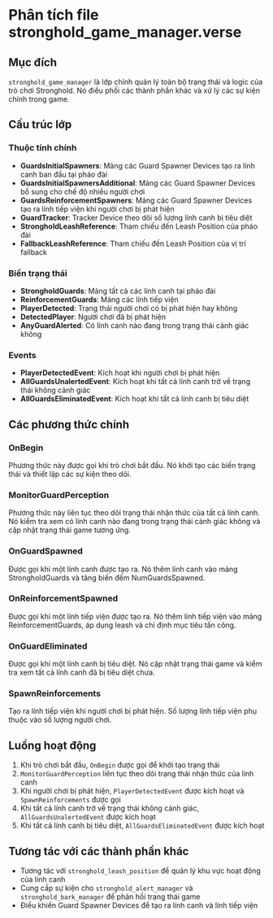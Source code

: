 # Phân tích file stronghold_game_manager.verse

## Mục đích
`stronghold_game_manager` là lớp chính quản lý toàn bộ trạng thái và logic của trò chơi Stronghold. Nó điều phối các thành phần khác và xử lý các sự kiện chính trong game.

## Cấu trúc lớp

### Thuộc tính chính
- **GuardsInitialSpawners**: Mảng các Guard Spawner Devices tạo ra lính canh ban đầu tại pháo đài
- **GuardsInitialSpawnersAdditional**: Mảng các Guard Spawner Devices bổ sung cho chế độ nhiều người chơi
- **GuardsReinforcementSpawners**: Mảng các Guard Spawner Devices tạo ra lính tiếp viện khi người chơi bị phát hiện
- **GuardTracker**: Tracker Device theo dõi số lượng lính canh bị tiêu diệt
- **StrongholdLeashReference**: Tham chiếu đến Leash Position của pháo đài
- **FallbackLeashReference**: Tham chiếu đến Leash Position của vị trí fallback

### Biến trạng thái
- **StrongholdGuards**: Mảng tất cả các lính canh tại pháo đài
- **ReinforcementGuards**: Mảng các lính tiếp viện
- **PlayerDetected**: Trạng thái người chơi có bị phát hiện hay không
- **DetectedPlayer**: Người chơi đã bị phát hiện
- **AnyGuardAlerted**: Có lính canh nào đang trong trạng thái cảnh giác không

### Events
- **PlayerDetectedEvent**: Kích hoạt khi người chơi bị phát hiện
- **AllGuardsUnalertedEvent**: Kích hoạt khi tất cả lính canh trở về trạng thái không cảnh giác
- **AllGuardsEliminatedEvent**: Kích hoạt khi tất cả lính canh bị tiêu diệt

## Các phương thức chính

### OnBegin
Phương thức này được gọi khi trò chơi bắt đầu. Nó khởi tạo các biến trạng thái và thiết lập các sự kiện theo dõi.

### MonitorGuardPerception
Phương thức này liên tục theo dõi trạng thái nhận thức của tất cả lính canh. Nó kiểm tra xem có lính canh nào đang trong trạng thái cảnh giác không và cập nhật trạng thái game tương ứng.

### OnGuardSpawned
Được gọi khi một lính canh được tạo ra. Nó thêm lính canh vào mảng StrongholdGuards và tăng biến đếm NumGuardsSpawned.

### OnReinforcementSpawned
Được gọi khi một lính tiếp viện được tạo ra. Nó thêm lính tiếp viện vào mảng ReinforcementGuards, áp dụng leash và chỉ định mục tiêu tấn công.

### OnGuardEliminated
Được gọi khi một lính canh bị tiêu diệt. Nó cập nhật trạng thái game và kiểm tra xem tất cả lính canh đã bị tiêu diệt chưa.

### SpawnReinforcements
Tạo ra lính tiếp viện khi người chơi bị phát hiện. Số lượng lính tiếp viện phụ thuộc vào số lượng người chơi.

## Luồng hoạt động
1. Khi trò chơi bắt đầu, `OnBegin` được gọi để khởi tạo trạng thái
2. `MonitorGuardPerception` liên tục theo dõi trạng thái nhận thức của lính canh
3. Khi người chơi bị phát hiện, `PlayerDetectedEvent` được kích hoạt và `SpawnReinforcements` được gọi
4. Khi tất cả lính canh trở về trạng thái không cảnh giác, `AllGuardsUnalertedEvent` được kích hoạt
5. Khi tất cả lính canh bị tiêu diệt, `AllGuardsEliminatedEvent` được kích hoạt

## Tương tác với các thành phần khác
- Tương tác với `stronghold_leash_position` để quản lý khu vực hoạt động của lính canh
- Cung cấp sự kiện cho `stronghold_alert_manager` và `stronghold_bark_manager` để phản hồi trạng thái game
- Điều khiển Guard Spawner Devices để tạo ra lính canh và lính tiếp viện